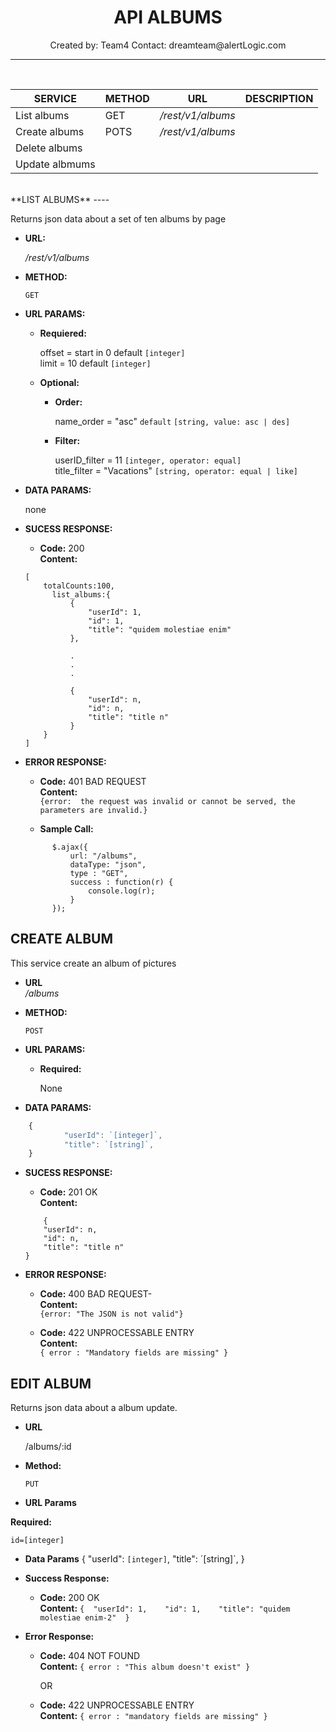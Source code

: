 
<h1 align="center">API ALBUMS</h1>
<p align="center">Created by: Team4 Contact: dreamteam@alertLogic.com</p>

----
<br />

  |    SERVICE   |    METHOD    |           URL          |  		   DESCRIPTION	                  |
  |--------------|--------------|:----------------------:|-----------------------------------------------:|
  |List albums   |GET           |_/rest/v1/albums_       |              			          |
  |Create albums |POTS          |_/rest/v1/albums_     	 |              				  |
  |Delete albums |              |                	 |                				  |
  |Update albmums|              |                	 |                                                |


<br />
**LIST ALBUMS**
----

Returns json data about a set of ten albums by page

  * **URL:**	

    _/rest/v1/albums_
  
  * **METHOD:**

    `GET`
  
* **URL PARAMS:**

    * **Requiered:**
    
      offset = start in 0  default `[integer]`<br />
      limit = 10 default `[integer]`


    * **Optional:**
    
      * **Order:**
      
        name_order = "asc" `default` `[string, value: asc | des]`
        
      * **Filter:**
        
        userID_filter = 11 `[integer, operator: equal] `<br />
        title_filter = "Vacations" `[string, operator: equal | like]`

		

* **DATA PARAMS:**

  none

* **SUCESS RESPONSE:**

  * **Code:** 200 <br />
  **Content:**<br />
  ```
  [
	  totalCounts:100,
		list_albums:{
			{
				"userId": 1,
				"id": 1,
				"title": "quidem molestiae enim"
			},
				
			.
			.
			.
			  	
			{
			  	"userId": n,
				"id": n,
				"title": "title n"
			}	
	  }
  ]
  ```

* **ERROR RESPONSE:**

  * **Code:** 401 BAD REQUEST <br />
  **Content:**<br />
  `{error:  the request was invalid or cannot be served, the parameters are invalid.}`

  * **Sample Call:**
  ```javascrip
		$.ajax({
		    url: "/albums",
		    dataType: "json",
		    type : "GET",
		    success : function(r) {
		     	console.log(r);
		    }
	  	});
   ```

**CREATE ALBUM**
----
This service create an album of pictures

* **URL**<br />
	_/albums_
 
* **METHOD:**
  
  `POST` 
  
*  **URL PARAMS:**

	* **Required:**
 
		None

* **DATA PARAMS:**
```javascript
 	{
    		"userId": `[integer]`,
    		"title": `[string]`,
  	} 
  ```

* **SUCESS RESPONSE:**
  
   * **Code:** 201 OK <br />
    **Content:** <br />
    ```
    	{
	 	"userId": n,
		"id": n,
		"title": "title n"
	}
	```
 
* **ERROR RESPONSE:**

  * **Code:** 400  BAD REQUEST- <br />
    **Content:** <br />
    `{error: "The JSON is not valid"}`


  * **Code:** 422 UNPROCESSABLE ENTRY <br />
    **Content:** <br />
    `{ error : "Mandatory fields are missing" }`


**EDIT ALBUM**
----
  Returns json data about a album update.

* **URL**

  /albums/:id

* **Method:**

  `PUT`
  
*  **URL Params**
  
  **Required:**
 
   `id=[integer]`  
  

* **Data Params**
 {
    "userId": `[integer]`,
     "title": ´[string]`,
  } 
     
* **Success Response:**

  * **Code:** 200 OK <br />
    **Content:** `{  "userId": 1,    "id": 1,    "title": "quidem molestiae enim-2"  }`
 
* **Error Response:**

  * **Code:** 404 NOT FOUND <br />
    **Content:** `{ error : "This album doesn't exist" }`
    
    OR
    
   * **Code:** 422 UNPROCESSABLE ENTRY <br />
    **Content:** `{ error : "mandatory fields are missing" }`
    
